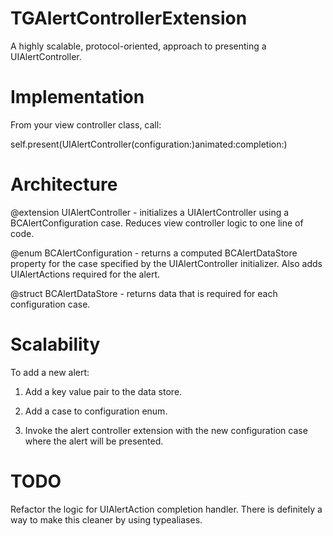 # TGAlertControllerExtension

A highly scalable, protocol-oriented, approach to presenting a UIAlertController.


# Implementation

From your view controller class, call:

self.present(UIAlertController(configuration:)animated:completion:)


# Architecture

@extension UIAlertController - initializes a UIAlertController using a BCAlertConfiguration case. Reduces view controller logic to one line of code.


@enum BCAlertConfiguration - returns a computed BCAlertDataStore property for the case specified by the UIAlertController initializer. Also adds UIAlertActions required for the alert.


@struct BCAlertDataStore - returns data that is required for each configuration case.


# Scalability

To add a new alert:

1. Add a key value pair to the data store.

2. Add a case to configuration enum.

3. Invoke the alert controller extension with the new configuration case where the alert will be presented.


# TODO

Refactor the logic for UIAlertAction completion handler. There is definitely a way to make this cleaner by using typealiases.
